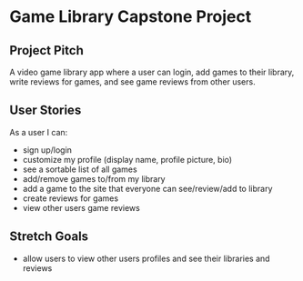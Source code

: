 # Game Library Capstone Project

## Project Pitch

A video game library app where a user can login, add games to their library, write reviews for games, and see game reviews from other users.

## User Stories

As a user I can:
- sign up/login
- customize my profile (display name, profile picture, bio)
- see a sortable list of all games
- add/remove games to/from my library
- add a game to the site that everyone can see/review/add to library
- create reviews for games
- view other users game reviews

## Stretch Goals

- allow users to view other users profiles and see their libraries and reviews
